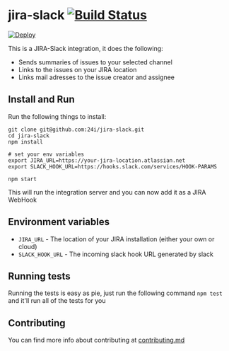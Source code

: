 # jira-slack [![Build Status](https://travis-ci.org/24i/jira-slack.svg?branch=master)](https://travis-ci.org/24i/jira-slack)

[![Deploy](https://www.herokucdn.com/deploy/button.svg)](https://heroku.com/deploy?template=https://github.com/24i/jira-slack)

This is a JIRA-Slack integration, it does the following:

* Sends summaries of issues to your selected channel
* Links to the issues on your JIRA location
* Links mail adresses to the issue creator and assignee

## Install and Run

Run the following things to install:

```
git clone git@github.com:24i/jira-slack.git
cd jira-slack
npm install

# set your env variables
export JIRA_URL=https://your-jira-location.atlassian.net
export SLACK_HOOK_URL=https://hooks.slack.com/services/HOOK-PARAMS

npm start
```

This will run the integration server and you can now add it as a JIRA WebHook

## Environment variables
* `JIRA_URL` - The location of your JIRA installation (either your own or cloud)
* `SLACK_HOOK_URL` - The incoming slack hook URL generated by slack

## Running tests
Running the tests is easy as pie, just run the following command `npm test` and it'll run all of the tests for you

## Contributing
You can find more info about contributing at [contributing.md](contributing.md)